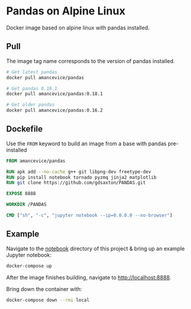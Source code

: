 # Pandas on Alpine Linux

Docker image based on alpine linux with pandas installed.

## Pull

The image tag name corresponds to the version of pandas installed.

```bash
# Get latest pandas
docker pull amancevice/pandas

# Get pandas 0.18.1
docker pull amancevice/pandas:0.18.1

# Get older pandas
docker pull amancevice/pandas:0.16.2
```


## Dockefile

Use the `FROM` keyword to build an image from a base with pandas pre-installed

```Dockerfile
FROM amancevice/pandas

RUN apk add --no-cache g++ git libpng-dev freetype-dev
RUN pip install notebook tornado pyzmq jinja2 matplotlib
RUN git clone https://github.com/gdsaxton/PANDAS.git

EXPOSE 8888

WORKDIR /PANDAS

CMD ["sh", "-c", "jupyter notebook --ip=0.0.0.0 --no-browser"]
```


## Example

Navigate to the [notebook](./notebook) directory of this project & bring up an example Jupyter notebook:

```bash
docker-compose up
```

After the image finishes building, navigate to [http://localhost:8888](http://localhost:8888).

Bring down the container with:

```bash
docker-compose down --rmi local
```
